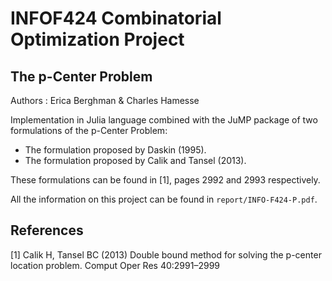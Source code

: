 # INFOF424 Combinatorial Optimization Project

## The p-Center Problem

Authors : Erica Berghman & Charles Hamesse

Implementation in Julia language combined with the JuMP package of two formulations of the p-Center Problem:

- The formulation proposed by Daskin (1995).
- The formulation proposed by Calik and Tansel (2013).

These formulations can be found in [1], pages 2992 and 2993 respectively.

All the information on this project can be found in `report/INFO-F424-P.pdf`.

## References

[1] Calik H, Tansel BC (2013) Double bound method for solving the p-center location problem. Comput Oper
Res 40:2991–2999
